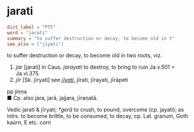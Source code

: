 # jarati

``` toml
dict_label = "PTS"
word = "jarati"
summary = "to suffer destruction or decay, to become old in t"
see_also = ["jīyati"]
```

to suffer destruction or decay, to become old in two roots, viz.

1. *jar* [jarati] in Caus. *jarayati* to destroy, to bring to ruin Ja.v.501 = Ja.vi.375.
2. *jīr* [Sk. jīryati] see *[jīyati](jīyati.md)*, jīrati, jīrayati, jīrāpeti

pp jiṇṇa  
■ Cp. also jara, jarā, jajjara, jīraṇatā.

Vedic jarati & jīryati; *\*gerā* to crush, to pound, overcome (cp. jayati); as intrs. to become brittle, to be consumed, to decay, cp. Lat. granum, Goth kaúrn, E etc. corn

